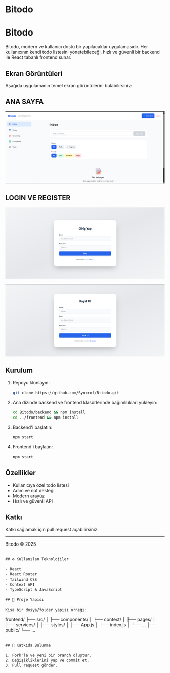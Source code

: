 # Bitodo


# Bitodo

Bitodo, modern ve kullanıcı dostu bir yapılacaklar uygulamasıdır. Her kullanıcının kendi todo listesini yönetebileceği, hızlı ve güvenli bir backend ile React tabanlı frontend sunar.

## Ekran Görüntüleri

Aşağıda uygulamanın temel ekran görüntülerini bulabilirsiniz:

## ANA SAYFA
![Ana Sayfa](./images/image.png)


## LOGIN VE REGISTER
![Profil](./images/image-4.png)

![Mobil Görünüm](./images/image-5.png)

## Kurulum

1. Repoyu klonlayın:
   ```sh
   git clone https://github.com/Syncrof/Bitodo.git
   ```
2. Ana dizinde backend ve frontend klasörlerinde bağımlılıkları yükleyin:
   ```sh
   cd Bitodo/backend && npm install
   cd ../frontend && npm install
   ```
3. Backend'i başlatın:
   ```sh
   npm start
   ```
4. Frontend'i başlatın:
   ```sh
   npm start
   ```

## Özellikler
- Kullanıcıya özel todo listesi
- Adım ve not desteği
- Modern arayüz
- Hızlı ve güvenli API

## Katkı
Katkı sağlamak için pull request açabilirsiniz.

---

Bitodo © 2025
```

## ⚙️ Kullanılan Teknolojiler

- React
- React Router
- Tailwind CSS
- Context API
- TypeScript & JavaScript

## 📂 Proje Yapısı

Kısa bir dosya/folder yapısı örneği:

```
frontend/
├── src/
│   ├── components/
│   ├── context/
│   ├── pages/
│   ├── services/
│   ├── styles/
│   ├── App.js
│   ├── index.js
│   └── ...
├── public/
└── ...
```

## 👤 Katkıda Bulunma

1. Fork'la ve yeni bir branch oluştur.
2. Değişikliklerini yap ve commit et.
3. Pull request gönder.



